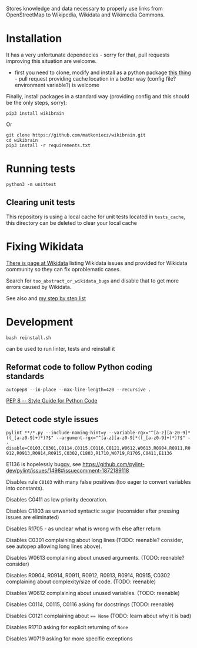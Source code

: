 Stores knowledge and data necessary to properly use links from OpenStreetMap to Wikipedia, Wikidata and Wikimedia Commons.

# Installation

It has a very unfortunate dependecies - sorry for that, pull requests improving this situation are welcome.

- first you need to clone, modify and install as a python package [this thing](https://codeberg.org/matkoniecz/osm_handling_config) - pull request providing cache location in a better way (config file? environment variable?) is welcome

Finally, install packages in a standard way (providing config and this should be the only steps, sorry):

`pip3 install wikibrain`

Or 

```
git clone https://github.com/matkoniecz/wikibrain.git
cd wikibrain
pip3 install -r requirements.txt
```

# Running tests

`python3 -m unittest`

## Clearing unit tests
This repository is using a local cache for unit tests located in `tests_cache`, this directory can be deleted to clear your local cache

# Fixing Wikidata

[There is page at Wikidata](https://www.wikidata.org/wiki/User:Mateusz_Konieczny/failing_testcases) listing Wikidata issues and provided for Wikidata community so they can fix oproblematic cases.

Search for `too_abstract_or_wikidata_bugs` and disable that to get more errors caused by Wikidata.

See also and [my step by step list](https://www.wikidata.org/wiki/User:Mateusz_Konieczny#Ontology_on_Wikidata_is_systematically_broken)

# Development

`bash reinstall.sh`

can be used to run linter, tests and reinstall it

## Reformat code to follow Python coding standards

`autopep8 --in-place --max-line-length=420 --recursive .`

[PEP 8 -- Style Guide for Python Code](https://www.python.org/dev/peps/pep-0008/)

## Detect code style issues

`pylint **/*.py --include-naming-hint=y --variable-rgx="^[a-z][a-z0-9]*((_[a-z0-9]+)*)?$" --argument-rgx="^[a-z][a-z0-9]*((_[a-z0-9]+)*)?$" --disable=C0103,C0301,C0114,C0115,C0116,C0121,W0612,W0613,R0904,R0911,R0912,R0913,R0914,R0915,C0302,C1803,R1710,W0719,R1705,C0411,E1136`

E1136 is hopelessly buggy, see https://github.com/pylint-dev/pylint/issues/1498#issuecomment-1872189118

Disables rule `C0103` with many false positives (too eager to convert variables into constants).

Disables C0411 as low priority decoration.

Disables C1803 as unwanted syntactic sugar (reconsider after pressing issues are eliminated)

Disables R1705 - as unclear what is wrong with else after return

Disables C0301 complaining about long lines (TODO: reenable? consider, see autopep allowing long lines above).

Disables W0613 complaining about unused arguments. (TODO: reenable? consider)

Disables R0904, R0914, R0911, R0912, R0913, R0914, R0915, C0302 complaining about complexity/size of code. (TODO: reenable)

Disables W0612 complaining about unused variables. (TODO: reenable)

Disables C0114, C0115, C0116 asking for docstrings (TODO: reenable)

Disables C0121 complaining about `== None` (TODO: learn about why it is bad)

Disables R1710 asking for explicit returning of `None`

Disables W0719 asking for more specific exceptions
